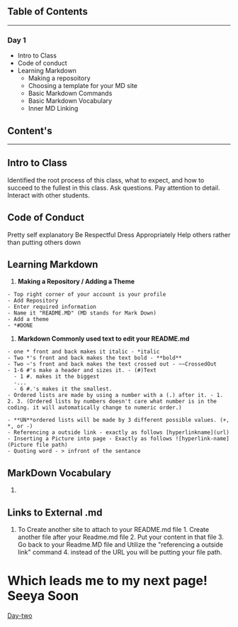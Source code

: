 ## Table of Contents
--------------------
### **Day 1** 
  - Intro to Class
  - Code of conduct
  - Learning Markdown
    - Making a reposoitory
    - Choosing a template for your MD site
    - Basic Markdown Commands
    - Basic Markdown Vocabulary
    - Inner MD Linking

## Content's
--------------
## **Intro to Class**
Identified the root process of this class, what to expect, and how to succeed to the fullest in this class. 
Ask questions. 
Pay attention to detail.
Interact with other students.

## **Code of Conduct**
Pretty self explanatory 
Be Respectful 
Dress Appropriately 
Help others rather than putting others down

## Learning Markdown

  1. **Making a Repository / Adding a Theme**
    
    - Top right corner of your account is your profile
    - Add Repository
    - Enter required information
    - Name it "README.MD" (MD stands for Mark Down)
    - Add a theme
    - *#DONE
    
  1. **Markdown Commonly used text to edit your README.md**
    
    - one * front and back makes it italic - *italic
    - Two *'s front and back makes the text bold - **bold**
    - Two ~'s front and back makes the text crossed out - ~~CrossedOut
    - 1-6 #'s make a header and sizes it. - (#)Text 
      - 1 #. makes it the biggest
      -...
      - 6 #.'s makes it the smallest.
    - Ordered lists are made by using a number with a (.) after it. - 1. 2. 3. (Ordered lists by numbers doesn't care what number is in the coding. it will automatically change to numeric order.)
     
    - **UN**ordered lists will be made by 3 different possible values. (+, *, or -)
    - Referencing a outside link - exactly as follows [hyperlinkname](url) 
    - Inserting a Picture into page - Exactly as follows ![hyperlink-name](Picture file path)
    - Quoting word - > infront of the sentance 

## **MarkDown Vocabulary**

  1. 
  
## **Links to External .md**
  1. To Create another site to attach to your README.md file
    1. Create another file after your Readme.md file
    2. Put your content in that file
    3. Go back to your Readme.MD file and Utilize the "referencing a outside link" command
    4. instead of the URL you will be putting your file path.
    
 # **Which leads me to my next page! Seeya Soon**
 
  [Day-two](/Day-2-Learning.md)

